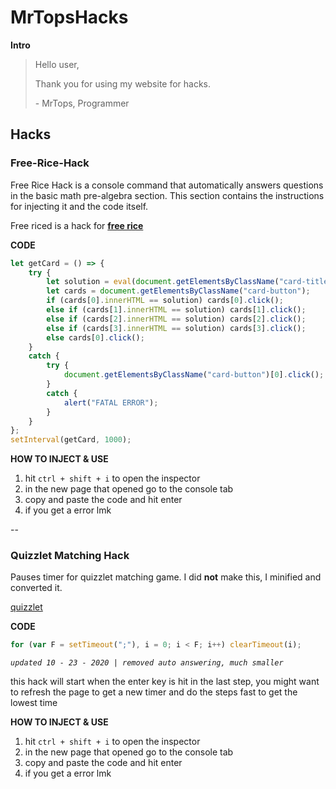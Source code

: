 # MrTopsHacks

**Intro**

> Hello user,
> 
> Thank you for using my website for hacks.
> 
> \- MrTops, Programmer

## Hacks

### Free-Rice-Hack
Free Rice Hack is a console command that automatically answers questions in the basic math pre-algebra section.
This section contains the instructions for injecting it and the code itself.

Free riced is a hack for **[free rice](https://freerice.com/categories/basic-math-pre-algebra)**

**CODE**
```js
let getCard = () => {
    try {
        let solution = eval(document.getElementsByClassName("card-title")[0].innerHTML.replace("x", "*").split("=")[0]);
        let cards = document.getElementsByClassName("card-button");
        if (cards[0].innerHTML == solution) cards[0].click();
        else if (cards[1].innerHTML == solution) cards[1].click();
        else if (cards[2].innerHTML == solution) cards[2].click();
        else if (cards[3].innerHTML == solution) cards[3].click();
        else cards[0].click();
    }
    catch {
        try {
            document.getElementsByClassName("card-button")[0].click();
        }
        catch {
            alert("FATAL ERROR");
        }
    }
};
setInterval(getCard, 1000);
```

**HOW TO INJECT & USE**
1. hit ```ctrl + shift + i``` to open the inspector
2. in the new page that opened go to the console tab
3. copy and paste the code and hit enter
4. if you get a error lmk

--

### Quizzlet Matching Hack
Pauses timer for quizzlet matching game.
I did **not** make this, I minified and converted it.

[quizzlet](https://quizlet.com/)

**CODE**
```js
for (var F = setTimeout(";"), i = 0; i < F; i++) clearTimeout(i);
```
*``updated 10 - 23 - 2020 | removed auto answering, much smaller``*

this hack will start when the enter key is hit in the last step, you might want to refresh the page to get a new timer and do the steps fast to get the lowest time

**HOW TO INJECT & USE**
1. hit ```ctrl + shift + i``` to open the inspector
2. in the new page that opened go to the console tab
3. copy and paste the code and hit enter
4. if you get a error lmk

